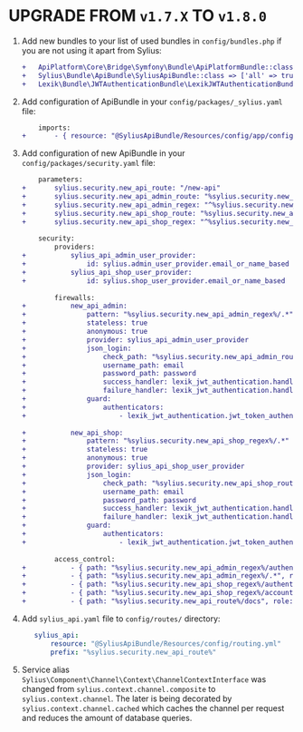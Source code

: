 # UPGRADE FROM `v1.7.X` TO `v1.8.0`

1. Add new bundles to your list of used bundles in `config/bundles.php` if you are not using it apart from Sylius:

    ```diff
    +   ApiPlatform\Core\Bridge\Symfony\Bundle\ApiPlatformBundle::class => ['all' => true],
    +   Sylius\Bundle\ApiBundle\SyliusApiBundle::class => ['all' => true],
    +   Lexik\Bundle\JWTAuthenticationBundle\LexikJWTAuthenticationBundle::class => ['all' => true],
    ```

2. Add configuration of ApiBundle in your `config/packages/_sylius.yaml` file:

    ```diff
        imports:
    +       - { resource: "@SyliusApiBundle/Resources/config/app/config.yaml" }
    ```

3. Add configuration of new ApiBundle in your `config/packages/security.yaml` file:

    ```diff
        parameters:
    +       sylius.security.new_api_route: "/new-api"
    +       sylius.security.new_api_admin_route: "%sylius.security.new_api_route%/admin"
    +       sylius.security.new_api_admin_regex: "^%sylius.security.new_api_admin_route%"
    +       sylius.security.new_api_shop_route: "%sylius.security.new_api_route%/shop"
    +       sylius.security.new_api_shop_regex: "^%sylius.security.new_api_shop_route%"
        
        security:
            providers:
    +           sylius_api_admin_user_provider:
    +               id: sylius.admin_user_provider.email_or_name_based
    +           sylius_api_shop_user_provider:
    +               id: sylius.shop_user_provider.email_or_name_based
            
            firewalls:
    +           new_api_admin:
    +               pattern: "%sylius.security.new_api_admin_regex%/.*"
    +               stateless: true
    +               anonymous: true
    +               provider: sylius_api_admin_user_provider
    +               json_login:
    +                   check_path: "%sylius.security.new_api_admin_route%/authentication-token"
    +                   username_path: email
    +                   password_path: password
    +                   success_handler: lexik_jwt_authentication.handler.authentication_success
    +                   failure_handler: lexik_jwt_authentication.handler.authentication_failure
    +               guard:
    +                   authenticators:
    +                       - lexik_jwt_authentication.jwt_token_authenticator
                
    +           new_api_shop:
    +               pattern: "%sylius.security.new_api_shop_regex%/.*"
    +               stateless: true
    +               anonymous: true
    +               provider: sylius_api_shop_user_provider
    +               json_login:
    +                   check_path: "%sylius.security.new_api_shop_route%/authentication-token"
    +                   username_path: email
    +                   password_path: password
    +                   success_handler: lexik_jwt_authentication.handler.authentication_success
    +                   failure_handler: lexik_jwt_authentication.handler.authentication_failure
    +               guard:
    +                   authenticators:
    +                       - lexik_jwt_authentication.jwt_token_authenticator
            
            access_control:
    +           - { path: "%sylius.security.new_api_admin_regex%/authentication-token", role: IS_AUTHENTICATED_ANONYMOUSLY }
    +           - { path: "%sylius.security.new_api_admin_regex%/.*", role: ROLE_API_ACCESS }
    +           - { path: "%sylius.security.new_api_shop_regex%/authentication-token", role: IS_AUTHENTICATED_ANONYMOUSLY }
    +           - { path: "%sylius.security.new_api_shop_regex%/account", role: ROLE_USER }
    +           - { path: "%sylius.security.new_api_route%/docs", role: IS_AUTHENTICATED_ANONYMOUSLY }
    ```

4. Add `sylius_api.yaml` file to `config/routes/` directory:

    ```yaml
       sylius_api:
           resource: "@SyliusApiBundle/Resources/config/routing.yml"
           prefix: "%sylius.security.new_api_route%"
    ```

5. Service alias `Sylius\Component\Channel\Context\ChannelContextInterface` was changed from `sylius.context.channel.composite` to `sylius.context.channel`.
The later is being decorated by `sylius.context.channel.cached` which caches the channel per request and reduces the amount of database queries.
